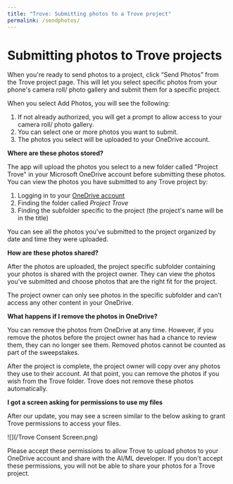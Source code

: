 ```yaml
---
title: "Trove: Submitting photos to a Trove project"
permalink: /sendphotos/
---
```


# Submitting photos to Trove projects

When you're ready to send photos to a project, click “Send Photos” from the Trove project page. This will let you select specific photos from your phone's camera roll/ photo gallery and submit them for a specific project.

When you select Add Photos, you will see the following:

1. If not already authorized, you will get a prompt to allow access to your camera roll/ photo gallery.
2. You can select one or more photos you want to submit.
3. The photos you select will be uploaded to your OneDrive account.

**Where are these photos stored?**

The app will upload the photos you select to a new folder called "Project Trove" in your Microsoft OneDrive account before submitting these photos. You can view the photos you have submitted to any Trove project by:

1. Logging in to your [OneDrive account](https://onedrive.live.com)
2. Finding the folder called *Project Trove*
3. Finding the subfolder specific to the project (the project's name will be in the title)

You can see all the photos you've submitted to the project organized by date and time they were uploaded.

**How are these photos shared?**

After the photos are uploaded, the project specific subfolder containing your photos is shared with the project owner. They can view the photos you've submitted and choose photos that are the right fit for the project.

The project owner can only see photos in the specific subfolder and can't access any other content in your OneDrive.

**What happens if I remove the photos in OneDrive?**

You can remove the photos from OneDrive at any time. However, if you remove the photos before the project owner has had a chance to review them, they can no longer see them. Removed photos cannot be counted as part of the sweepstakes.

After the project is complete, the project owner will copy over any photos they use to their account. At that point, you can remove the photos if you wish from the Trove folder. Trove does not remove these photos automatically.

**I got a screen asking for permissions to use my files**

After our update, you may see a screen similar to the below asking to grant Trove permissions to access your files.

![](/Trove Consent Screen.png)

Please accept these permissions to allow Trove to upload photos to your OneDrive account and share with the AI/ML developer. If you don't accept these permissions, you will not be able to share your photos for a Trove project.
